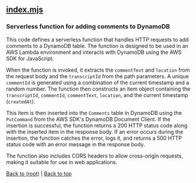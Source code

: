## [index.mjs](index.mjs)

### Serverless function for adding comments to DynamoDB

This code defines a serverless function that handles HTTP requests to add comments to a DynamoDB table. The function is designed to be used in an AWS Lambda environment and interacts with DynamoDB using the AWS SDK for JavaScript. 

When the function is invoked, it extracts the `commentText` and `location` from the request body and the `transcriptId` from the path parameters. A unique `commentId` is generated using a combination of the current timestamp and a random number. The function then constructs an item object containing the `transcriptId`, `commentId`, `commentText`, `location`, and the current timestamp (`createdAt`).

This item is then inserted into the `Comments` table in DynamoDB using the `PutCommand` from the AWS SDK's DynamoDB Document Client. If the insertion is successful, the function returns a 200 HTTP status code along with the inserted item in the response body. If an error occurs during the insertion, the function catches the error, logs it, and returns a 500 HTTP status code with an error message in the response body.

The function also includes CORS headers to allow cross-origin requests, making it suitable for use in web applications.

[Back to (root)](#root) | [Back to top](#table-of-contents)
